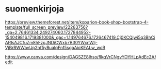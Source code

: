 # suomenkirjoja


https://preview.themeforest.net/item/koparion-book-shop-bootstrap-4-template/full_screen_preview/22283756?_ga=2.76461334.249274060.1727844952-154049816.1719381000&_gac=1.149764676.1726467419.Cj0KCQjwi5q3BhCiARIsAJCfuZm8hFzgJNDiCWxb7B30YWxnWlj-VjBrRWWavUp2nf5yBualqFnf5sgaAioKEALw_wcB



https://www.canva.com/design/DAGSZE8lhso/flkqVrCNgvYOYHLpAdEc2A/edit